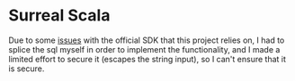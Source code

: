 # Surreal Scala

Due to some [issues](https://github.com/surrealdb/surrealdb.java/issues/100) with the official SDK that this project relies on, I had to splice the sql myself in order to implement the functionality, and I made a limited effort to secure it (escapes the string input), so I can't ensure that it is secure.

